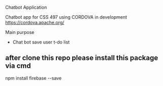 Chatbot Application

Chatbot app for CSS 497 using CORDOVA in development
https://cordova.apache.org/

Main purpose 
- Chat bot save user t-do list

after clone this repo please install this package via cmd 
---------
npm install firebase --save


